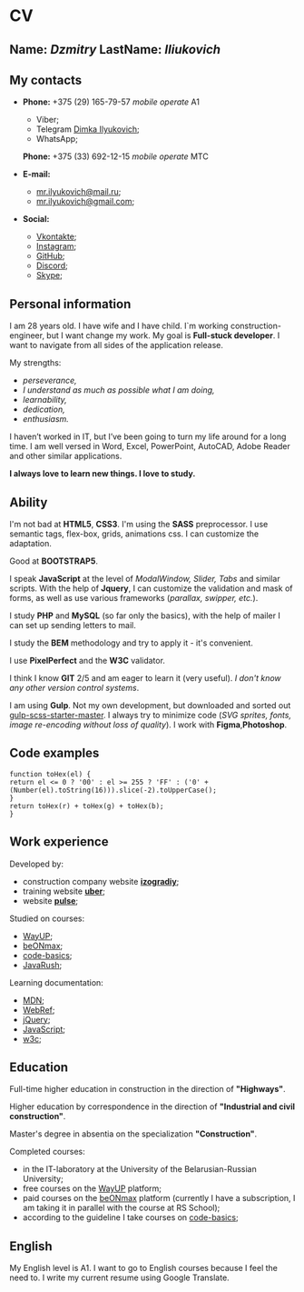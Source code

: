 # CV

## **Name:** *Dzmitry* **LastName:** *Iliukovich* 

## My contacts 

* **Phone:** +375 (29) 165-79-57 *mobile operate* A1
    * Viber;
    * Telegram [Dimka Ilyukovich](https://t.me/DimkaIlyukovich);
    * WhatsApp;

  **Phone:** +375 (33) 692-12-15 *mobile operate* MTC

* **E-mail:** 
    * mr.ilyukovich@mail.ru;
    * mr.ilyukovich@gmail.com;

* **Social:** 
    * [Vkontakte](https://vk.com/dmitriyfart);
    * [Instagram](https://www.instagram.com/dimkaizum/); 
    * [GitHub](https://github.com/Diluks93); 
    * [Discord](https://discord.com/Diluks#8227);
    * [Skype](https://join.skype.com/invite/OsjFBuVWbuTr);

## Personal information

I am 28 years old. I have wife and I have child. I`m working construction-engineer, but I want change my work.
My goal is **Full-stuck developer**.
I want to navigate from all sides of the application release.

My strengths: 
* *perseverance,* 
* *I understand as much as possible what I am doing,* 
* *learnability,* 
* *dedication,* 
* *enthusiasm.*

I haven’t worked in IT, but I’ve been going to turn my life around for a long time. I am well versed in Word, Excel, PowerPoint, AutoCAD, Adobe Reader and other similar applications.

**I always love to learn new things. I love to study.**

## Ability

I'm not bad at **HTML5**, **CSS3**. I'm using the **SASS** preprocessor. I use semantic tags, flex-box, grids, 
animations css. I can customize the adaptation.

Good at **BOOTSTRAP5**.

I speak **JavaScript** at the level of *ModalWindow, Slider, Tabs* and similar scripts. With the help of **Jquery**, I can customize the validation and mask of forms, as well as use various frameworks (*parallax, swipper, etc.*).

I study **PHP** and **MySQL** (so far only the basics), with the help of mailer I can set up sending letters to mail. 

I study the **BEM** methodology and try to apply it - it's convenient. 

I use **PixelPerfect** and the **W3C** validator. 

I think I know **GIT** 2/5 and am eager to learn it (very useful). *I don't know any other version control systems*.

I am using **Gulp**. Not my own development, but downloaded and sorted out [gulp-scss-starter-master](https://github.com/andreyalexeich/gulp-scss-starter). I always try to minimize code (*SVG sprites, fonts, image re-encoding without loss of quality*). I work with **Figma**,**Photoshop**. 


## Code examples
```function rgb(r, g, b){
function toHex(el) {
return el <= 0 ? '00' : el >= 255 ? 'FF' : ('0' + (Number(el).toString(16))).slice(-2).toUpperCase();
}  
return toHex(r) + toHex(g) + toHex(b);
}
```

## Work experience

Developed by: 
* construction company website **[izogradiy](https://github.com/Diluks93/Izogradiy.git)**;
* training website **[uber](https://github.com/Diluks93/uber.git)**;
* website **[pulse](https://github.com/Diluks93/pulse.git)**;

Studied on courses:
* [WayUP](https://wayup.in/);
* [beONmax](https://beonmax.com/);
* [code-basics](https://ru.code-basics.com/);
* [JavaRush](https://javarush.ru);

Learning documentation:
* [MDN](https://developer.mozilla.org/ru/);
* [WebRef](https://webref.ru/html);
* [jQuery](http://jquery.page2page.ru/index.php5/%D0%97%D0%B0%D0%B3%D0%BB%D0%B0%D0%B2%D0%BD%D0%B0%D1%8F_%D1%81%D1%82%D1%80%D0%B0%D0%BD%D0%B8%D1%86%D0%B0);
* [JavaScript](https://learn.javascript.ru/);
* [w3c](https://www.w3schools.com/);

## Education

Full-time higher education in construction in the direction of **"Highways"**.

Higher education by correspondence in the direction of **"Industrial and civil construction"**.

Master's degree in absentia on the specialization **"Construction"**.

Completed courses:
* in the IT-laboratory at the University of the Belarusian-Russian University;
* free courses on the [WayUP](https://wayup.in/) platform;
* paid courses on the [beONmax](https://beonmax.com/) platform (currently I have a subscription, I am taking it in parallel with the course at RS School);
* according to the guideline I take courses on [code-basics](https://ru.code-basics.com/);

## English

My English level is A1. I want to go to English courses because I feel the need to. I write my current resume using 
Google Translate.
